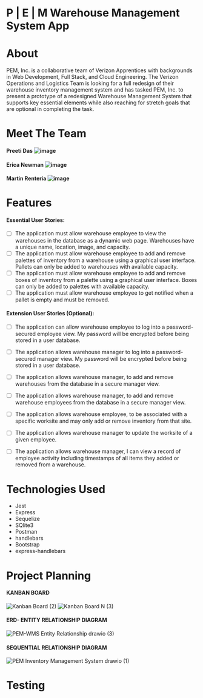 # P | E | M  Warehouse Management System App
####
# About
PEM, Inc. is a collaborative team of Verizon Apprentices with backgrounds in Web Development, Full Stack, and Cloud Engineering. The Verizon Operations and Logistics Team is looking for a full redesign of their warehouse inventory management system and has tasked PEM, Inc. to present a prototype of a redesigned Warehouse Management System that supports key essential elements while also reaching for stretch goals that are optional in completing the task.


# Meet The Team
#### Preeti Das ![image](https://user-images.githubusercontent.com/94469645/146899632-305a86d2-6180-40c9-b490-e6b782ab8187.png)

#### Erica Newman ![image](https://user-images.githubusercontent.com/94469645/146899559-32ca3d7f-3669-4e62-a101-5759ab41fa73.png)

#### Martin Renteria ![image](https://user-images.githubusercontent.com/94469645/146899450-010ad8b0-faba-497f-80e2-dc32db43aa7b.png)


# Features
#### Essential User Stories:

- [ ] The application must allow warehouse employee to view the warehouses in the database as a dynamic web page.  Warehouses have a unique name, location, image, and capacity.
- [ ] The application must allow warehouse employee to add and remove palettes of inventory from a warehouse using a graphical user interface.  Pallets can only be added to warehouses with available capacity.
- [ ] The application must allow warehouse employee to add and remove boxes of inventory from a palette using a graphical user interface.  Boxes can only be added to palettes with available capacity.
- [ ] The application must allow warehouse employee to get notified when a pallet is empty and must be removed.

#### Extension User Stories (Optional):
- [ ] The application can allow warehouse employee to log into a password-secured employee view.  My password will be encrypted before being stored in a user database.
- [ ] The application allows warehouse manager to log into a password-secured manager view.  My password will be encrypted before being stored in a user database.
- [ ] The application allows warehouse manager, to add and remove warehouses from the database in a secure manager view.
- [ ] The application allows warehouse manager, to add and remove warehouse employees from the database in a secure manager view.
- [ ] The application allows warehouse employee, to be associated with a specific worksite and may only add or remove inventory from that site.
- [ ] The application allows warehouse manager to update the worksite of a given employee.
- [ ] The application allows warehouse manager, I can view a record of employee activity including timestamps of all items they added or removed from a warehouse.


# Technologies Used
<ul>
      <li>Jest</li>
      <li>Express</li>
      <li>Sequelize</li>
      <li>SQlite3</li>
      <li>Postman</li>
      <li>handlebars</li>
      <li>Bootstrap</li>
      <li>express-handlebars</li>
  </ul>
  
# Project Planning
#### KANBAN BOARD
![Kanban Board (2)](https://user-images.githubusercontent.com/94469645/146900168-d76ba27a-4b13-4732-b0e5-ff08a233ff7d.PNG)
![Kanban Board N (3)](https://user-images.githubusercontent.com/94469645/146900199-d7688384-6e07-40ac-87df-38bff4c963a2.png)

#### ERD- ENTITY RELATIONSHIP DIAGRAM
![PEM-WMS Entity Relationship drawio (3)](https://user-images.githubusercontent.com/94469645/146901242-f16cef08-4882-41bd-a9f6-f4cf51e25ccb.png)


#### SEQUENTIAL RELATIONSHIP DIAGRAM
![PEM Inventory Management System drawio (1)](https://user-images.githubusercontent.com/94469645/146900938-74816a80-f279-4920-8b3e-95a946a1c1aa.png)




  
# Testing
